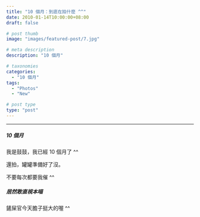 ```yaml
---
title: "10 個月：到底在拍什麼 ^^"
date: 2010-01-14T10:00:00+08:00
draft: false

# post thumb
image: "images/featured-post/7.jpg"

# meta description
description: "10 個月"

# taxonomies
categories:
  - "10 個月"
tags:
  - "Photos"
  - "New"

# post type
type: "post"
---
```


<hr>

##### 10 個月

我是鼓鼓，我已經 10 個月了 ^^

還拍，罐罐準備好了沒。

不要每次都要我催 ^^

##### 居然敢直視本喵

鏟屎官今天膽子挺大的喔 ^^


